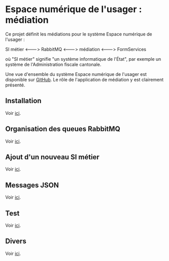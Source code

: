 # Espace numérique de l'usager : médiation

Ce projet définit les médiations pour le système Espace numérique de l'usager :

SI métier <---> RabbitMQ <---> médiation <---> FormServices

où "SI métier" signifie "un système informatique de l'État", par exemple un système
de l'Administration fiscale cantonale.

Une vue d'ensemble du système Espace numérique de l'usager est disponible sur
[GitHub](https://github.com/Espace-numerique-de-l-usager/enu-geneve).
Le rôle de l'application de médiation y est clairement présenté.

## Installation

Voir [ici](docs/installation.md).

## Organisation des queues RabbitMQ

Voir [ici](docs/queues_rabbitmq.md).

## Ajout d'un nouveau SI métier

Voir [ici](docs/nouveau_si_metier.md).

## Messages JSON

Voir [ici](docs/messages.md).

## Test

Voir [ici](docs/test.md).

## Divers

Voir [ici](docs/divers.md).
